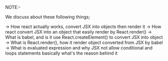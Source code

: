 NOTE:-

We discuss about these following things;

-> How react actually works, convert JSX into objects then render it
-> How react convert JSX into an object that easily render by React.render()
-> What is babel, and is it use React.createElement() to convert JSX into object
-> What is React.render(), how it render object converted from JSX by babel
-> What is evaluated expression and why JSX not allow conditional and loops statements basically what's the reason behind it
